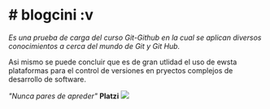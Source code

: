 #  **# blogcini :v**
*Es una prueba de carga del curso Git-Github en la cual se aplican diversos conocimientos a cerca del mundo de Git y Git Hub.*

Asi mismo se puede concluir que es de gran utlidad el uso de ewsta plataformas para el control de versiones en pryectos complejos de desarrollo de software.

*"Nunca pares de apreder"*
  **Platzi**
  <img src="https://i.imgur.com/SvwTNIy.jpeg">